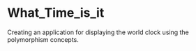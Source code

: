 # What_Time_is_it
Creating an application for displaying the world clock using  the polymorphism concepts.
